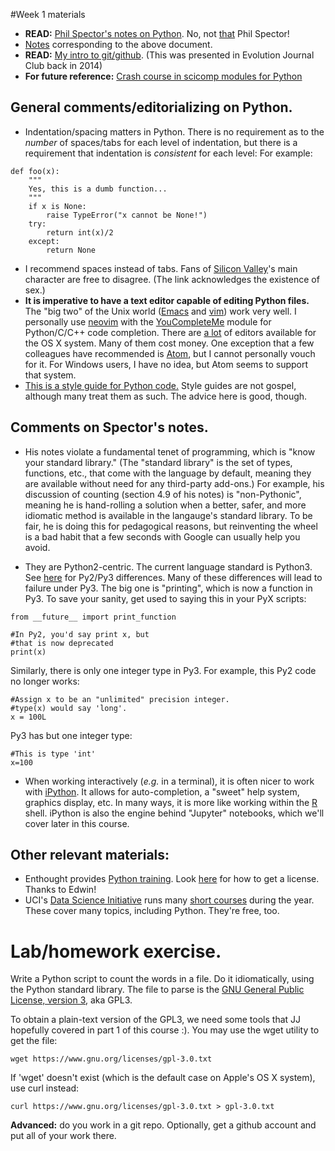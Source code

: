 #Week 1 materials

* __READ:__ [Phil Spector's notes on Python](https://www.stat.berkeley.edu/~spector/python).  No, not
  [that](https://en.wikipedia.org/wiki/Phil_Spector) Phil Spector!
* [Notes](https://www.stat.berkeley.edu/~spector/pythonslides.pdf) corresponding to the above document.
* __READ:__ [My intro to git/github](https://github.com/ThorntonLab/intro2github).  (This was presented in Evolution Journal Club back in 2014)
* __For future reference:__ [Crash course in scicomp modules for Python](https://anonimops.de/PythonCrash/PythonNumpy.pdf) 

## General comments/editorializing on Python.

* Indentation/spacing matters in Python.  There is no requirement as to the _number_ of spaces/tabs for each level of
  indentation, but there is a requirement that indentation is _consistent_ for each level:  For example:
  
~~~{.python}
def foo(x):
    """
    Yes, this is a dumb function...
    """
    if x is None:
        raise TypeError("x cannot be None!")
    try:
        return int(x)/2
    except:
        return None
~~~
  
* I recommend spaces instead of tabs. Fans of [Silicon Valley](https://www.youtube.com/watch?v=SsoOG6ZeyUI)'s main
  character are free to disagree. (The link acknowledges the existence of sex.)
* __It is imperative to have a text editor capable of editing Python files.__  The "big two" of the Unix world
  ([Emacs](http://www.gnu.org/software/emacs)
  and [vim](http://www.vim.org)) work very well.  I personally use [neovim](https://neovim.io/) with the
  [YouCompleteMe](https://valloric.github.io/YouCompleteMe/)
  module for Python/C/C++ code completion.  There are [a
  lot](https://www.elegantthemes.com/blog/resources/the-11-best-code-editors-available-in-2015) of editors available for the OS X system.  Many of them
  cost money.  One exception that a few colleagues have recommended is [Atom](https://atom.io/), but I cannot personally
  vouch for it.  For Windows users, I have no idea, but Atom seems to support that system.
* [This is a style guide for Python code.](https://www.python.org/dev/peps/pep-0008/)  Style guides are not gospel,
  although many treat them as such.  The advice here is good, though.
  
## Comments on Spector's notes.

* His notes violate a fundamental tenet of programming, which is "know your standard library." (The "standard library"
  is the set of types, functions, etc., that come with the language by default, meaning they are available without need
  for any third-party add-ons.) For example, his
  discussion of counting (section 4.9 of his notes) is "non-Pythonic", meaning he is hand-rolling a solution when a
  better, safer, and more idiomatic method is available in the langauge's standard library.  To be fair, he is doing
  this for pedagogical reasons, but reinventing the wheel is a bad habit that a few seconds with Google can usually help
  you avoid.

* They are Python2-centric.  The current language standard is Python3.  See
  [here](http://python3porting.com/differences.html) for Py2/Py3 differences. Many of these differences will lead to
  failure under Py3.  The big one is "printing", which is now a function in Py3. To save your sanity, get used to saying
  this in your PyX scripts:

~~~{.python}
from __future__ import print_function

#In Py2, you'd say print x, but
#that is now deprecated
print(x)
~~~

Similarly, there is only one integer type in Py3.  For example, this Py2 code no longer works:

~~~{.python}
#Assign x to be an "unlimited" precision integer.
#type(x) would say 'long'.
x = 100L
~~~

Py3 has but one integer type:

~~~{.python}
#This is type 'int'
x=100
~~~

* When working interactively (_e.g._ in a terminal), it is often nicer to work with [iPython](https://ipython.org/).  It
  allows for auto-completion, a "sweet" help system, graphics display, etc.  In many ways, it is more like working
  within the [R](http://www.r-project.org) shell. iPython is also the engine behind "Jupyter" notebooks, which we'll
  cover later in this course.

## Other relevant materials:

* Enthought provides [Python training](https://training.enthought.com/A). Look [here](https://store.enthought.com/licenses/academic/) for how to get a license.  Thanks to Edwin!
* UCI's [Data Science Initiative](http://datascience.uci.edu/) runs many [short courses](http://datascience.uci.edu/education/short-courses/) during the year.  These cover many topics, including Python.  They're free, too.

# Lab/homework exercise.

Write a Python script to count the words in a file.  Do it idiomatically, using the Python standard library.  The file
  to parse is the [GNU General Public License, version 3](https://www.gnu.org/licenses/gpl-3.0.en.html), aka GPL3.

To obtain a plain-text version of the GPL3, we need some tools that JJ hopefully covered in part 1 of this course :).
  You may use the wget utility to get the file:

~~~{.sh}
wget https://www.gnu.org/licenses/gpl-3.0.txt
~~~

If 'wget' doesn't exist (which is the default case on Apple's OS X system), use curl instead: 

~~~{.sh}
curl https://www.gnu.org/licenses/gpl-3.0.txt > gpl-3.0.txt 
~~~

__Advanced:__ do you work in a git repo.  Optionally, get a github account and put all of your work there.


